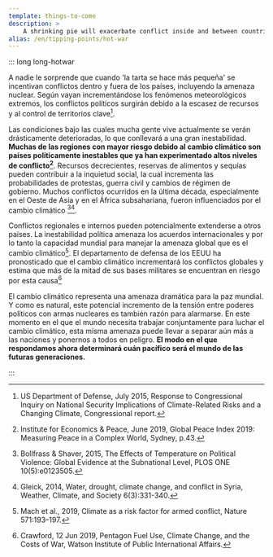 ```yaml
---
template: things-to-come
description: >
    A shrinking pie will exacerbate conflict inside and between countries, including nuclear-armed powers. As extreme weather phenomenons amplify, political conflicts will arise over resources scarcity and territorial control. The conditions under which many people live will drastically deteriorate leading to major instabilities.
alias: /en/tipping-points/hot-war
---
```


::: long long-hotwar

A nadie le sorprende que cuando 'la tarta se hace más pequeña' se incentivan conflictos dentro y fuera de los países, incluyendo la amenaza nuclear. Según vayan incrementándose los fenómenos meteorológicos extremos, los conflictos políticos surgirán debido a la escasez de recursos y al control de territorios clave[^Defense2015].

Las condiciones bajo las cuales mucha gente vive actualmente se verán drásticamente deterioradas, lo que conllevará a una gran inestabilidad. **Muchas de las regiones con mayor riesgo debido al cambio climático son países políticamente inestables que ya han experimentado altos niveles de conflicto[^GPI2019]**. Recursos decrecientes, reservas de alimentos y sequías pueden contribuir a la inquietud social, la cual incrementa las probabilidades de protestas, guerra civil y cambios de régimen de gobierno. Muchos conflictos ocurridos en la última década, especialmente en el Oeste de Asia y en el África subsahariana, fueron influenciados por el cambio climático [^Bollfrass2015][^Gleick2014].

Conflictos regionales e internos pueden potencialmente extenderse a otros países. La inestabilidad política amenaza los acuerdos internacionales y por lo tanto la capacidad mundial para manejar la amenaza global que es el cambio climático[^Mach2019]. El departamento de defensa de los EEUU ha pronosticado que el cambio climático incrementará los conflictos globales y estima que más de la mitad de sus bases militares se encuentran en riesgo por esta causa[^Crawford2019]

El cambio climático representa una amenaza dramática para la paz mundial. Y como es natural, este potencial incremento de la tensión entre poderes políticos con armas nucleares es también razón para alarmarse. En este momento en el que el mundo necesita trabajar conjuntamente para luchar el cambio climático, esta misma amenaza puede llevar a separar aún más a las naciones y ponernos a todos en peligro. **El modo en el que respondamos ahora determinará cuán pacífico será el mundo de las futuras generaciones.**

<!-- ## References -->

[^Defense2015]: US Department of Defense, July 2015, Response to Congressional Inquiry on National Security Implications of Climate-Related Risks and a Changing Climate, Congressional report.

[^GPI2019]: Institute for Economics & Peace, June 2019, Global Peace Index 2019: Measuring Peace in a Complex World, Sydney, p.43.

[^Bollfrass2015]: Bollfrass & Shaver, 2015, The Effects of Temperature on Political Violence: Global Evidence at the Subnational Level, PLOS ONE 10(5):e0123505.

[^Gleick2014]: Gleick, 2014, Water, drought, climate change, and conflict in Syria, Weather, Climate, and Society 6(3):331-340.

[^Mach2019]: Mach et al., 2019, Climate as a risk factor for armed conflict, Nature 571:193–197.

[^Crawford2019]: Crawford, 12 Jun 2019, Pentagon Fuel Use, Climate Change, and the Costs of War, Watson Institute of Public International Affairs.

<!-- \
\

[https://www.youtube.com/watch?v=PiMCxTaxZ8I](https://www.youtube.com/watch?v=PiMCxTaxZ8I)

▢ -->

:::
